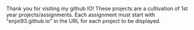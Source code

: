 Thank you for visiting my github IO! These projects are a cultivation of 1st year projects/assignments. Each assignment must start with "enjoi93.github.io" in the URL for each project to be displayed.
